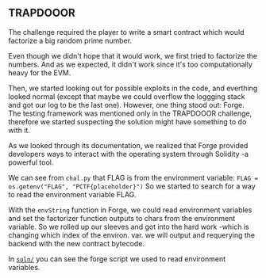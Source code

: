 ##  TRAPDOOOR
The challenge required the player to write a smart contract which would factorize a big random prime number.

Even though we didn't hope that it would work, we first tried to factorize the numbers. And as we expected, it didn't work since it's too computationally heavy for the EVM.

Then, we started looking out for possible exploits in the code, and everthing looked normal (except that maybe we could overflow the loggging stack and got our log to be the last one). However, one thing stood out: Forge. The testing framework was mentioned only in the TRAPDOOOR challenge, therefore we started suspecting the solution might have something to do with it.

As we looked through its documentation, we realized that Forge provided developers ways to interact with the operating system through Solidity -a powerful tool.

We can see from `chal.py` that FLAG is from the environment variable:
`FLAG = os.getenv("FLAG", "PCTF{placeholder}")`
So we started to search for a way to read the environment variable FLAG.

With the `envString` function in Forge, we could read environment variables and set the factorizer function outputs to chars from the environment variable. So we rolled up our sleeves and got into the hard work -which is changing which index of the environ. var. we will output and requerying the backend with the new contract bytecode.

In [`soln/`](soln/) you can see the forge script we used to read environment variables.
